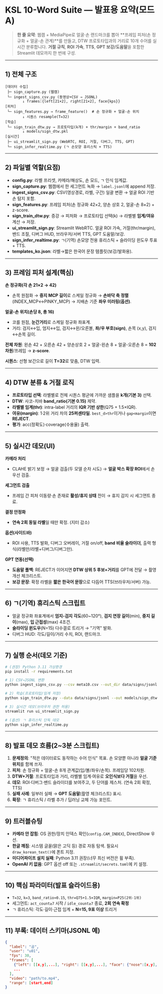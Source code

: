# KSL 10-Word Suite — 발표용 요약(모드 A)

> **한 줄 요약**: 웹캠 + MediaPipe로 얼굴·손 랜드마크를 뽑아 **프레임 피처(손 정규화 + 얼굴-손 관계)**를 만들고, DTW 프로토타입과의 거리로 10개 수어를 실시간 분류합니다. **거절 규칙**, **ROI 가속**, **TTS**, **GPT 보강/도움말**을 포함한 Streamlit 데모까지 한 번에 구성.

---

## 1) 전체 구조
```
[데이터 수집]
 ├─ sign_capture.py (웹캠)
 └─ ingest_signs_csv.py (동영상+CSV → JSONL)
        ↓ frames:{left[21×2], right[21×2], face{kps}}
[피처]
 └─ sign_features.py → frame_feature()  # 손 정규화 + 얼굴-손 위치
        ↓ 시퀀스 resample(T=32)
[학습]
 └─ sign_train_dtw.py → 프로토타입(k개) + thr/margin + band_ratio
        ↓ models/sign_dtw.pkl
[실시간]
 ├─ ui_streamlit_sign.py (WebRTC, ROI, 거절, 디버그, TTS, GPT)
 └─ sign_infer_realtime.py (ㄱ 손모양 휴리스틱 + TTS)
```

---

## 2) 파일별 역할(요점)
- **config.py**: 라벨 프리셋, 카메라/해상도, 손 모드, ㄱ 인식 임계값.
- **sign_capture.py**: 웹캠에서 한 세그먼트 녹화 → `label.jsonl`에 append 저장.
- **ingest_signs_csv.py**: CSV(영상경로, 라벨, 구간) 일괄 변환 → 얼굴 ROI 기반 손 탐지 포함.
- **sign_features.py**: 프레임 피처(손 정규화 42×2, 양손 상호 2, 얼굴-손 8×2) + z-score.
- **sign_train_dtw.py**: 증강 → 피처화 → 프로토타입 선택(k) → 라벨별 **임계/여유** 계산 → 저장.
- **ui_streamlit_sign.py**: Streamlit WebRTC. 얼굴 ROI 가속, 거절(thr/margin), 밴드 조절, 디버그 HUD, 브라우저/서버 TTS, GPT 도움말/보강.
- **sign_infer_realtime.py**: ㄱ(기역) 손모양 전용 휴리스틱 + 슬라이딩 윈도우 투표 + TTS.
- **templates_ko.json**: 라벨→짧은 한국어 문장 템플릿(보강/발화용).

---

## 3) 프레임 피처 설계(핵심)
**손 정규화(각 손 21×2 → 42)**
- 손목 원점화 → **중지 MCP 길이**로 스케일 정규화 → **손바닥 축 정렬**(INDEX_MCP↔PINKY_MCP) → 지배손 기준 **좌우 미러링(옵션)**.

**얼굴-손 위치(손당 8, 총 16)**
- 코를 원점, **눈간거리**로 스케일 정규화 좌표계.
- 거리: 검지↔입, 엄지↔입, 검지↔왼/오른볼, **좌/우 부호(sign)**, 손목 (x,y), 검지↔손목 길이.

**전체 차원**: 왼손 42 + 오른손 42 + 양손상호 2 + 얼굴-왼손 8 + 얼굴-오른손 8 = **102차원**/프레임 → **z-score**.

**시퀀스**: 선형 보간으로 길이 **T=32**로 맞춤, DTW 입력.

---

## 4) DTW 분류 & 거절 로직
- **프로토타입 선택**: 라벨별로 전체 시퀀스 평균에 가까운 샘플을 **k개(기본 3)** 선택.
- **DTW**: 사코-치바 **band_ratio(기본 0.15)** 제약.
- **라벨별 임계(thr)**: intra-label 거리의 **IQR 기반 상한**(Q75 + 1.5×IQR).
- **여유(margin)**: 1·2위 거리 차의 **25퍼센타일**. `best_d>thr`이거나 `gap<margin`이면 **REJECT**.
- **평가**: acc(정확도)·coverage(수용율) 출력.

---

## 5) 실시간 데모(UI)
**카메라 처리**
- CLAHE 밝기 보정 → 얼굴 검출(두 모델 순차 시도) → **얼굴 박스 확장 ROI**에서 손 우선 검출.

**세그먼트 검출**
- 프레임 간 피처 이동량·손 존재로 **활성/휴지 상태** 전이 → 휴지 감지 시 세그먼트 종료.

**결정 안정화**
- **연속 2회 동일 라벨**일 때만 확정. (지터 감소)

**옵션(사이드바)**
- ROI 사용, TTS 발화, 디버그 오버레이, 거절 on/off, **band 비율 슬라이더**, 출력 형식(라벨만/라벨+디버그/디버그만).

**GPT 연동(선택)**
- **도움말 폴백**: REJECT가 이어지면 **DTW 상위 5 후보+거리**를 GPT에 전달 → 촬영 개선 체크리스트.
- **보강 문장**: 확정 라벨을 **짧은 한국어 문장**으로 다듬어 TTS(브라우저/서버) 가능.

---

## 6) ㄱ(기역) 휴리스틱 스크립트
- 얼굴 정규화 좌표계에서 **엄지-검지 각도**(60~120°), **검지 연장 길이**(min), **중지 길이**(max), **입 근접성**(max) 4조건.
- **슬라이딩 윈도우**(N=15) 다수결로 트리거 → "기역" 발화.
- 디버그 HUD: 각도/길이/거리 수치, ROI, 랜드마크.

---

## 7) 실행 순서(데모 기준)
```bash
# (권장) Python 3.11 가상환경
pip install -r requirements.txt

# 1) CSV→JSONL 변환
python ingest_signs_csv.py --csv meta10.csv --out_dir data/signs/jsonl

# 2) 학습(프로토타입/임계 저장)
python sign_train_dtw.py --data data/signs/jsonl --out models/sign_dtw.pkl --T 32 --k 3

# 3) 실시간 데모(브라우저 권한 허용)
streamlit run ui_streamlit_sign.py

# (옵션) ㄱ 휴리스틱 단독 데모
python sign_infer_realtime.py
```

---

## 8) 발표 데모 흐름(2~3분 스크립트)
1) **문제정의**: "적은 데이터로도 동작하는 수어 인식" 목표. 손 모양뿐 아니라 **얼굴 기준 위치**를 함께 쓰자.
2) **피처**: 손 정규화 + 얼굴-손 8개 관계값(입/볼/좌우/손목). 프레임당 102차원.
3) **DTW+거절**: 프로토타입과 거리, 라벨별 임계·여유로 **오인식보다 거절**을 우선.
4) **데모**: ROI·디버그·밴드 슬라이더를 보여주고, 두 단어를 제스처. (연속 2회 확정, TTS)
5) **실패 사례**: 일부러 실패 → **GPT 도움말**(촬영 체크리스트) 표시.
6) **확장**: ㄱ 휴리스틱 / 라벨 추가 / 딥러닝 교체 가능 포인트.

---

## 9) 트러블슈팅
- **카메라 안 잡힘**: OS 권한/장치 인덱스 확인(`config.CAM_INDEX`), DirectShow 우선.
- **한글 깨짐**: 시스템 글꼴(맑은 고딕 등) 경로 자동 탐색. 필요시 `draw_korean_text()`에 폰트 지정.
- **미디어파이프 설치 실패**: Python 3.11 권장(너무 최신 버전은 휠 부족).
- **OpenAI 키 없음**: GPT 옵션 off 또는 `.streamlit/secrets.toml`에 키 설정.

---

## 10) 핵심 파라미터(발표 슬라이드용)
- `T=32`, `k=3`, `band_ratio≈0.15`, `thr=Q75+1.5×IQR`, `margin=P25(2위-1위)`
- 세그먼트: `act_count≥7` 시작 / `idle_count≥7` 종료, **2회 연속 확정**
- ㄱ 휴리스틱: 각도·길이·근접 임계 + **N=15, 9표 이상** 트리거

---

## 11) 부록: 데이터 스키마(JSONL 예)
```json
{
  "label": "곰",
  "user": "u01",
  "fps": 30,
  "frames": [
    {"left": [[x,y],...], "right": [[x,y],...], "face": {"nose":[x,y], ...}},
    ...
  ],
  "video": "path/to.mp4",
  "range": [start,end]
}
```


